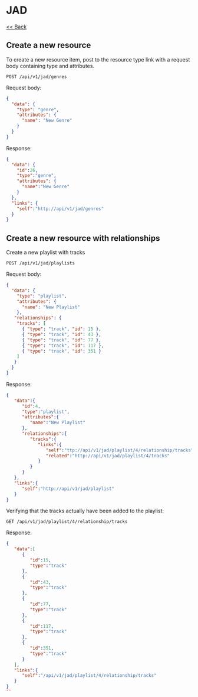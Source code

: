 # JAD

[<< Back](../README.md)

## Create a new resource

To create a new resource item, post to the resource type link with a request body containing type and attributes.

```
POST /api/v1/jad/genres
```

Request body:
```json
{
  "data": {
    "type": "genre",
    "attributes": {
      "name": "New Genre"
    }   
  }
}
```

Response:
```json
{
  "data": {
    "id":26,
    "type":"genre",
    "attributes": {
      "name":"New Genre"
    }
  },
  "links": {
    "self":"http://api/v1/jad/genres"
  }
}
```

## Create a new resource with relationships

Create a new playlist with tracks

```
POST /api/v1/jad/playlists
```

Request body:
```json
{
  "data": {
    "type": "playlist",
    "attributes": {
      "name": "New Playlist"
    },
   "relationships": {
    "tracks": [
      { "type": "track", "id": 15 },
      { "type": "track", "id": 43 },
      { "type": "track", "id": 77 },
      { "type": "track", "id": 117 },
      { "type": "track", "id": 351 }
    ]
   }
  }
}
```

Response:
```json
{
   "data":{
      "id":4,
      "type":"playlist",
      "attributes":{
         "name":"New Playlist"
      },
      "relationships":{
         "tracks":{
            "links":{
               "self":"ttp://api/v1/jad/playlist/4/relationship/tracks",
               "related":"http://api/v1/jad/playlist/4/tracks"
            }
         }
      }
   },
   "links":{
      "self":"http://api/v1/jad/playlist"
   }
}
```

Verifying that the tracks actually have been added to the playlist:

`GET /api/v1/jad/playlist/4/relationship/tracks`

Response:
```json
{
   "data":[
      {
         "id":15,
         "type":"track"
      },
      {
         "id":43,
         "type":"track"
      },
      {
         "id":77,
         "type":"track"
      },
      {
         "id":117,
         "type":"track"
      },
      {
         "id":351,
         "type":"track"
      }
   ],
   "links":{
      "self":"/api/v1/jad/playlist/4/relationship/tracks"
   }
}
``